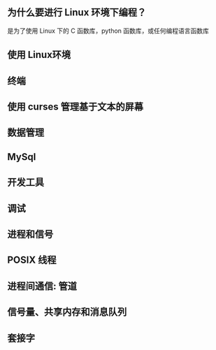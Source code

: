 ## 为什么要进行 Linux 环境下编程？
是为了使用 Linux 下的 C 函数库，python 函数库，或任何编程语言函数库


## 使用 Linux环境

## 终端

## 使用 curses 管理基于文本的屏幕

## 数据管理

## MySql

## 开发工具

## 调试

## 进程和信号

## POSIX 线程

## 进程间通信: 管道

## 信号量、共享内存和消息队列

## 套接字
